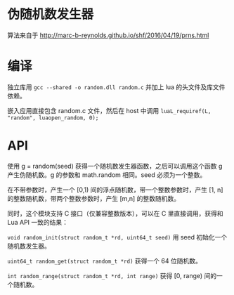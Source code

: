 伪随机数发生器
==============

算法来自于 http://marc-b-reynolds.github.io/shf/2016/04/19/prns.html

编译
====

独立库用 `gcc --shared -o random.dll random.c` 并加上 lua 的头文件及库文件依赖。

嵌入应用直接包含 random.c 文件，然后在 host 中调用 `luaL_requiref(L, "random", luaopen_random, 0);`

API
===

使用 g = random(seed) 获得一个随机数发生器函数，之后可以调用这个函数 g 产生伪随机数。g 的参数和 math.random 相同。seed 必须为一个整数。

在不带参数时，产生一个 [0,1) 间的浮点随机数，带一个整数参数时，产生 [1, n] 的整数随机数，带两个整数参数时，产生 [m,n] 的整数随机数。

同时，这个模块支持 C 接口（仅兼容整数版本），可以在 C 里直接调用，获得和 Lua API 一致的结果：

`void random_init(struct random_t *rd, uint64_t seed)` 用 seed 初始化一个随机数发生器。

`uint64_t random_get(struct random_t *rd)` 获得一个 64 位随机数。

`int random_range(struct random_t *rd, int range)` 获得 [0, range) 间的一个随机数。
